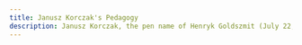 ```yaml
---
title: Janusz Korczak's Pedagogy
description: Janusz Korczak, the pen name of Henryk Goldszmit (July 22, 1878/79 – August 5, 1942), was a Polish-Jewish educator, children's author, and pediatrician known as Stary Doktor ("Old Doctor")
---
```

